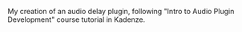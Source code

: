 My creation of an audio delay plugin, 
following "Intro to Audio Plugin Development" course tutorial in Kadenze.
